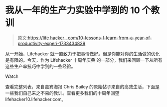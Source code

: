 # 我从一年的生产力实验中学到的 10 个教训

> 原文:[https://life hacker . com/10-lessons-I-learn-from-a-year-of-productivity-experi-1733434839](https://lifehacker.com/10-lessons-i-learned-from-a-year-of-productivity-experi-1733434839)

从一开始，Lifehacker 就一直致力于把事情做好。但是你能对你的生活做的优化是有限的。今天，作为 Lifehacker 十周年庆典 的一部分，我们来回顾一下从所有这些生产率技巧中学到的一些经验。

Watch

查看完整列表，来自嘉宾海报 Chris Bailey 的原始帖子来自的高效生活，下面是一些我们自己来之不易的教训。查看更多我们的十周年回望 lifehacker10.lifehacker.com。